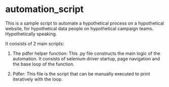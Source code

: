 # automation_script
This is a sample script to automate a hypothetical process on a hypothetical website, for hypothetical data people on hypothetical campaign teams. Hypothetically speaking.

It consists of 2 main scripts:

1. The pdfer helper function: This .py file constructs the main logic of the automation. It consists of selenium driver startup, page navigation and the base loop of the function.

2. Pdfer: This file is the script that can be manually executed to print iteratively with the loop.
